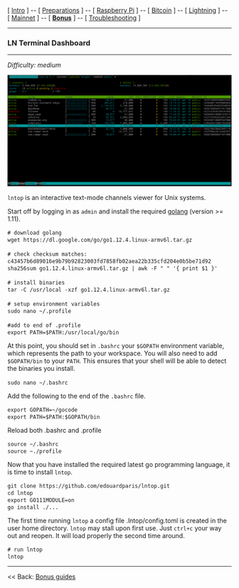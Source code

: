 [ [Intro](README.md) ] -- [ [Preparations](raspibolt_10_preparations.md) ] -- [ [Raspberry Pi](raspibolt_20_pi.md) ] -- [ [Bitcoin](raspibolt_30_bitcoin.md) ] -- [ [Lightning](raspibolt_40_lnd.md) ] -- [ [Mainnet](raspibolt_50_mainnet.md) ] -- [ [**Bonus**](raspibolt_60_bonus.md) ] -- [ [Troubleshooting](raspibolt_70_troubleshooting.md) ]

------

### LN Terminal Dashboard

------
*Difficulty: medium*

![LN Terminal Dashboard](images/73_lntop.png)

```lntop``` is an interactive text-mode channels viewer for Unix systems.

Start off by logging in as ```admin``` and install the required [golang](https://golang.org/) (version >= 1.11).

```
# download golang
wget https://dl.google.com/go/go1.12.4.linux-armv6l.tar.gz

# check checksum matches: c43457b6d89016e9b79b92823003fd7858fb02aea22b335cfd204e0b5be71d92
sha256sum go1.12.4.linux-armv6l.tar.gz | awk -F " " '{ print $1 }'

# install binaries
tar -C /usr/local -xzf go1.12.4.linux-armv6l.tar.gz

# setup environment variables
sudo nano ~/.profile

#add to end of .profile
export PATH=$PATH:/usr/local/go/bin
```

At this point, you should set in ```.bashrc``` your ```$GOPATH``` environment variable, which represents the path to your workspace. You will also need to add ```$GOPATH/bin``` to your ```PATH```. This ensures that your shell will be able to detect the binaries you install.

```sudo nano ~/.bashrc```

Add the following to the end of the ```.bashrc``` file.

```
export GOPATH=~/gocode
export PATH=$PATH:$GOPATH/bin
```

Reload both .bashrc and .profile

```
source ~/.bashrc
source ~./profile
```

Now that you have installed the required latest go programming language, it is time to install ```lntop```.

```
git clone https://github.com/edouardparis/lntop.git
cd lntop
export GO111MODULE=on
go install ./...
```

The first time running ```lntop``` a config file .lntop/config.toml is created in the user home directory. ```lntop``` may stall upon first use. Just ```ctrl+c``` your way out and reopen. It will load properly the second time around.

```
# run lntop
lntop
```

------

<< Back: [Bonus guides](raspibolt_60_bonus.md) 

